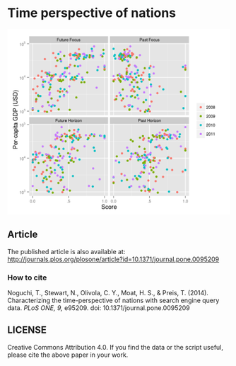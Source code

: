# Time perspective of nations

![image](https://github.com/tkngch/publication-resources/blob/master/Noguchi%2C%20T.%2C%20Stewart%2C%20N.%2C%20Olivola%2C%20C.%20Y.%2C%20Moat%2C%20H.%20S.%2C%20%26%20Preis%2C%20T.%20(2014).%20Characterizing%20the%20time-perspective%20of%20nations%20with%20search%20engine%20query%20data./figure.png)

## Article
The published article is also available at: http://journals.plos.org/plosone/article?id=10.1371/journal.pone.0095209

### How to cite
Noguchi, T., Stewart, N., Olivola, C. Y., Moat, H. S., & Preis, T. (2014). Characterizing the time-perspective of nations with search engine query data. *PLoS ONE, 9,* e95209. doi: 10.1371/journal.pone.0095209

## LICENSE
Creative Commons Attribution 4.0. If you find the data or the script useful, please cite the above paper in your work.
